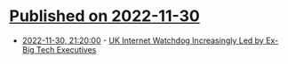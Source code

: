 # [Published on 2022-11-30](index.md)

* [2022-11-30, 21:20:00](https://news.slashdot.org/story/22/11/30/1742218/uk-internet-watchdog-increasingly-led-by-ex-big-tech-executives?utm_source=rss1.0mainlinkanon&utm_medium=feed) - [UK Internet Watchdog Increasingly Led by Ex-Big Tech Executives](https://news.slashdot.org/story/22/11/30/1742218/uk-internet-watchdog-increasingly-led-by-ex-big-tech-executives?utm_source=rss1.0mainlinkanon&utm_medium=feed)
